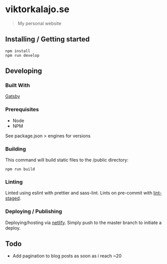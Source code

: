 # viktorkalajo.se
> My personal website

## Installing / Getting started
```shell
npm install
npm run develop
```

## Developing

### Built With
[Gatsby](https://www.gatsbyjs.org/docs/)

### Prerequisites
- Node
- NPM

See package.json > engines for versions

### Building
This command will build static files to the /public directory:

```shell
npm run build
```

### Linting
Linted using eslint with prettier and sass-lint. Lints on pre-commit with [lint-staged](https://github.com/okonet/lint-staged).

### Deploying / Publishing
Deploying/hosting via [netlify](https://app.netlify.com). Simply push to the master branch to initiate a deploy.

## Todo
- Add pagination to blog posts as soon as i reach ~20
